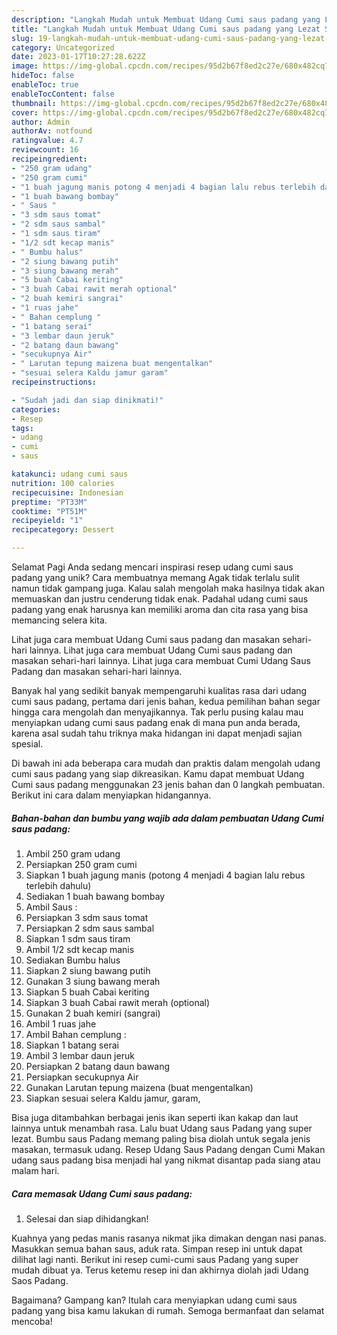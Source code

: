 ```yaml
---
description: "Langkah Mudah untuk Membuat Udang Cumi saus padang yang Lezat Sekali"
title: "Langkah Mudah untuk Membuat Udang Cumi saus padang yang Lezat Sekali"
slug: 19-langkah-mudah-untuk-membuat-udang-cumi-saus-padang-yang-lezat-sekali
category: Uncategorized
date: 2023-01-17T10:27:28.622Z
image: https://img-global.cpcdn.com/recipes/95d2b67f8ed2c27e/680x482cq70/udang-cumi-saus-padang-foto-resep-utama.jpg
hideToc: false
enableToc: true
enableTocContent: false
thumbnail: https://img-global.cpcdn.com/recipes/95d2b67f8ed2c27e/680x482cq70/udang-cumi-saus-padang-foto-resep-utama.jpg
cover: https://img-global.cpcdn.com/recipes/95d2b67f8ed2c27e/680x482cq70/udang-cumi-saus-padang-foto-resep-utama.jpg
author: Admin
authorAv: notfound
ratingvalue: 4.7
reviewcount: 16
recipeingredient:
- "250 gram udang"
- "250 gram cumi"
- "1 buah jagung manis potong 4 menjadi 4 bagian lalu rebus terlebih dahulu"
- "1 buah bawang bombay"
- " Saus "
- "3 sdm saus tomat"
- "2 sdm saus sambal"
- "1 sdm saus tiram"
- "1/2 sdt kecap manis"
- " Bumbu halus"
- "2 siung bawang putih"
- "3 siung bawang merah"
- "5 buah Cabai keriting"
- "3 buah Cabai rawit merah optional"
- "2 buah kemiri sangrai"
- "1 ruas jahe"
- " Bahan cemplung "
- "1 batang serai"
- "3 lembar daun jeruk"
- "2 batang daun bawang"
- "secukupnya Air"
- " Larutan tepung maizena buat mengentalkan"
- "sesuai selera Kaldu jamur garam"
recipeinstructions:

- "Sudah jadi dan siap dinikmati!"
categories:
- Resep
tags:
- udang
- cumi
- saus

katakunci: udang cumi saus 
nutrition: 100 calories
recipecuisine: Indonesian
preptime: "PT33M"
cooktime: "PT51M"
recipeyield: "1"
recipecategory: Dessert

---
```



Selamat Pagi Anda sedang mencari inspirasi resep udang cumi saus padang yang unik? Cara membuatnya memang Agak tidak terlalu sulit namun tidak gampang juga. Kalau salah mengolah maka hasilnya tidak akan memuaskan dan justru cenderung tidak enak. Padahal udang cumi saus padang yang enak harusnya kan memiliki aroma dan cita rasa yang bisa memancing selera kita.


Lihat juga cara membuat Udang Cumi saus padang dan masakan sehari-hari lainnya. Lihat juga cara membuat Udang Cumi saus padang dan masakan sehari-hari lainnya. Lihat juga cara membuat Cumi Udang Saus Padang dan masakan sehari-hari lainnya.

Banyak hal yang sedikit banyak mempengaruhi kualitas rasa dari udang cumi saus padang, pertama dari jenis bahan, kedua pemilihan bahan segar hingga cara mengolah dan menyajikannya. Tak perlu pusing kalau mau menyiapkan udang cumi saus padang enak di mana pun anda berada, karena asal sudah tahu triknya maka hidangan ini dapat menjadi sajian spesial.


Di bawah ini ada beberapa cara mudah dan praktis dalam mengolah udang cumi saus padang yang siap dikreasikan. Kamu dapat membuat Udang Cumi saus padang menggunakan 23 jenis bahan dan 0 langkah pembuatan. Berikut ini cara dalam menyiapkan hidangannya.

<!--inarticleads1-->

##### Bahan-bahan dan bumbu yang wajib ada dalam pembuatan Udang Cumi saus padang:

1. Ambil 250 gram udang
1. Persiapkan 250 gram cumi
1. Siapkan 1 buah jagung manis (potong 4 menjadi 4 bagian lalu rebus terlebih dahulu)
1. Sediakan 1 buah bawang bombay
1. Ambil  Saus :
1. Persiapkan 3 sdm saus tomat
1. Persiapkan 2 sdm saus sambal
1. Siapkan 1 sdm saus tiram
1. Ambil 1/2 sdt kecap manis
1. Sediakan  Bumbu halus
1. Siapkan 2 siung bawang putih
1. Gunakan 3 siung bawang merah
1. Siapkan 5 buah Cabai keriting
1. Siapkan 3 buah Cabai rawit merah (optional)
1. Gunakan 2 buah kemiri (sangrai)
1. Ambil 1 ruas jahe
1. Ambil  Bahan cemplung :
1. Siapkan 1 batang serai
1. Ambil 3 lembar daun jeruk
1. Persiapkan 2 batang daun bawang
1. Persiapkan secukupnya Air
1. Gunakan  Larutan tepung maizena (buat mengentalkan)
1. Siapkan sesuai selera Kaldu jamur, garam,


Bisa juga ditambahkan berbagai jenis ikan seperti ikan kakap dan laut lainnya untuk menambah rasa. Lalu buat Udang saus Padang yang super lezat. Bumbu saus Padang memang paling bisa diolah untuk segala jenis masakan, termasuk udang. Resep Udang Saus Padang dengan Cumi Makan udang saus padang bisa menjadi hal yang nikmat disantap pada siang atau malam hari. 

<!--inarticleads2-->

##### Cara memasak Udang Cumi saus padang:


1. Selesai dan siap dihidangkan!

Kuahnya yang pedas manis rasanya nikmat jika dimakan dengan nasi panas. Masukkan semua bahan saus, aduk rata. Simpan resep ini untuk dapat dilihat lagi nanti. Berikut ini resep cumi-cumi saus Padang yang super mudah dibuat ya. Terus ketemu resep ini dan akhirnya diolah jadi Udang Saos Padang. 

Bagaimana? Gampang kan? Itulah cara menyiapkan udang cumi saus padang yang bisa kamu lakukan di rumah. Semoga bermanfaat dan selamat mencoba!
